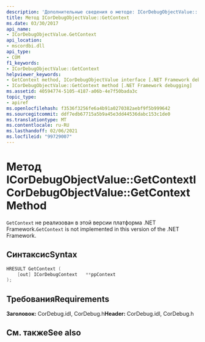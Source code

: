 ```yaml
---
description: 'Дополнительные сведения о методе: ICorDebugObjectValue:: oncontext'
title: Метод ICorDebugObjectValue::GetContext
ms.date: 03/30/2017
api_name:
- ICorDebugObjectValue.GetContext
api_location:
- mscordbi.dll
api_type:
- COM
f1_keywords:
- ICorDebugObjectValue::GetContext
helpviewer_keywords:
- GetContext method, ICorDebugObjectValue interface [.NET Framework debugging]
- ICorDebugObjectValue::GetContext method [.NET Framework debugging]
ms.assetid: 40594774-5105-4187-a06b-4e7f50bada3c
topic_type:
- apiref
ms.openlocfilehash: f3536f3256fe6a4b91a0270382aebf9f5b999642
ms.sourcegitcommit: ddf7edb67715a5b9a45e3dd44536dabc153c1de0
ms.translationtype: MT
ms.contentlocale: ru-RU
ms.lasthandoff: 02/06/2021
ms.locfileid: "99729007"
---
```

# <a name="icordebugobjectvaluegetcontext-method"></a><span data-ttu-id="3fc6c-103">Метод ICorDebugObjectValue::GetContext</span><span class="sxs-lookup"><span data-stu-id="3fc6c-103">ICorDebugObjectValue::GetContext Method</span></span>

<span data-ttu-id="3fc6c-104">`GetContext` не реализован в этой версии платформа .NET Framework.</span><span class="sxs-lookup"><span data-stu-id="3fc6c-104">`GetContext` is not implemented in this version of the .NET Framework.</span></span>  
  
## <a name="syntax"></a><span data-ttu-id="3fc6c-105">Синтаксис</span><span class="sxs-lookup"><span data-stu-id="3fc6c-105">Syntax</span></span>  
  
```cpp  
HRESULT GetContext (  
    [out] ICorDebugContext   **ppContext  
);  
```  
  
## <a name="requirements"></a><span data-ttu-id="3fc6c-106">Требования</span><span class="sxs-lookup"><span data-stu-id="3fc6c-106">Requirements</span></span>  

 <span data-ttu-id="3fc6c-107">**Заголовок:** CorDebug.idl, CorDebug.h</span><span class="sxs-lookup"><span data-stu-id="3fc6c-107">**Header:** CorDebug.idl, CorDebug.h</span></span>  
  
## <a name="see-also"></a><span data-ttu-id="3fc6c-108">См. также</span><span class="sxs-lookup"><span data-stu-id="3fc6c-108">See also</span></span>
